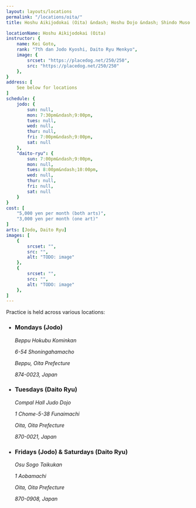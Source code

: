 ```yaml
---
layout: layouts/locations
permalink: "/locations/oita/"
title: Hoshu Aikijodokai (Oita) &ndash; Hoshu Dojo &ndash; Shindo Muso Ryu Jodo and Daito Ryu Aikijujutsu

locationName: Hoshu Aikijodokai (Oita)
instructor: {
    name: Kei Goto,
    rank: "7th dan Jodo Kyoshi, Daito Ryu Menkyo",
    image: {
        srcset: "https://placedog.net/250/250",
        src: "https://placedog.net/250/250"
    },
}
address: [
    See below for locations
]
schedule: {
    jodo: {
        sun: null,
        mon: 7:30pm&ndash;9:00pm,
        tues: null,
        wed: null,
        thur: null,
        fri: 7:00pm&ndash;9:00pm,
        sat: null
    },
    "daito-ryu": {
        sun: 7:00pm&ndash;9:00pm,
        mon: null,
        tues: 8:00pm&ndash;10:00pm,
        wed: null,
        thur: null,
        fri: null,
        sat: null
    }
}
cost: [
    "5,000 yen per month (both arts)",
    "3,000 yen per month (one art)"
]
arts: [Jodo, Daito Ryu]
images: [
    {
        srcset: "",
        src: "",
        alt: "TODO: image"
    },
    {
        srcset: "",
        src: "",
        alt: "TODO: image"
    },
]
---
```


<div class="flex-wrapper">
    <p>Practice is held across various locations:</p>
    <ul class="list list--unstyled flex-wrapper">
        <li>
            <h3 class="h6">Mondays (Jodo)</h3>
            <address class="no-margin">
                <p>Beppu Hokubu Kominkan</p>
                <p>6-54 Shoningahamacho</p>
                <p>Beppu, Oita Prefecture</p>
                <p>874-0023, Japan</p>
            </address>        
        </li>
        <li>
            <h3 class="h6">Tuesdays (Daito Ryu)</h3>
            <address class="no-margin">
                <p>Compal Hall Judo Dojo</p>
                <p>1 Chome-5-38 Funaimachi</p>
                <p>Oita, Oita Prefecture</p>
                <p>870-0021, Japan</p>
            </address>        
        </li>
        <li>
            <h3 class="h6">Fridays (Jodo) & Saturdays (Daito Ryu)</h3>
            <address class="no-margin">
                <p>Osu Sogo Taikukan</p>
                <p>1 Aobamachi</p>
                <p>Oita, Oita Prefecture</p>
                <p>870-0908, Japan</p>
            </address>        
        </li>
    </ul>
</div>